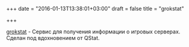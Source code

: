 +++
date = "2016-01-13T13:38:01+03:00"
draft = false
title = "grokstat"

+++

<p><a href="https://github.com/grokstat/grokstat">grokstat</a>&nbsp;- Сервис для получения информации о игровых серверах. Сделан под вдохновением от&nbsp;QStat.</p>

